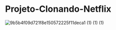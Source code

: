 # Projeto-Clonando-Netflix


![9b5b4f09d721f8e150572225f11deca1 (1) (1) (1)](https://user-images.githubusercontent.com/48218316/155902610-997d56bb-2abd-4ad3-bcd9-76442698eb86.gif)
